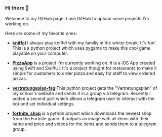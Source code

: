 ### Hi there 👋

<!--
**sp4c38/sp4c38** is a ✨ _special_ ✨ repository because its `README.md` (this file) appears on your GitHub profile.

Here are some ideas to get you started:

- 🔭 I’m currently working on ...
- 🌱 I’m currently learning ...
- 👯 I’m looking to collaborate on ...
- 🤔 I’m looking for help with ...
- 💬 Ask me about ...
- 📫 How to reach me: ...
- 😄 Pronouns: ...
- ⚡ Fun fact: ...
-->

Welcome to my GitHub page. I use GitHub to upload some projects I'm working on.

Here are some of my favorite ones:
- **[kniffel](https://github.com/sp4c38/kniffel)**  I always play kniffel with my familiy in the winter break. It's fun! This is a python project which uses pygame to make this cool game playable on your computer.

- **[PizzaApp](https://github.com/sp4c38/PizzaApp)** is a project I'm currently working on. It is a iOS App created using Swift and SwiftUI. It's a project thought for restaurants to make it simple for customers to order pizza and easy for staff to view ordered pizzas.

- **[vertretungsplan-fsg](https://github.com/sp4c38/vertretungsplan-fsg)**  This python project gets the "Vertretungsplan" of my school's website and sends it in a group via telegram. Recently I added a second part which allows a telegram user to interact with the bot and set individual settings.

- **[fortnite_shop](https://github.com/sp4c38/fortnite_shop)** is a python project which downloads the newest shop from the Fortnite game. It outputs an image with all items with their name and price and videos for the items and sends them to a telegram group.
